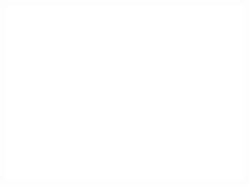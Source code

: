 
<!DOCTYPE html>

<html>
<head>
<meta charset="UTF-8">
<meta name="authoring-tool" content="Adobe_Animate_CC">
<title>moose stan 556</title>
<script src="https://code.createjs.com/createjs-2015.11.26.min.js"></script>
<script src="moose stan 556.js"></script>
</head>
<body onload="init();" style="margin:0px;">
	<div id="animation_container" style="background-color:rgba(255, 255, 255, 1.00); width:550px; height:400px">
		<canvas id="canvas" width="550" height="400" style="position: absolute; display: block; background-color:rgba(255, 255, 255, 1.00);"></canvas>
		<div id="dom_overlay_container" style="pointer-events:none; overflow:hidden; width:550px; height:400px; position: absolute; left: 0px; top: 0px; display: block;">
		</div>
	</div>
</body>
</html>
